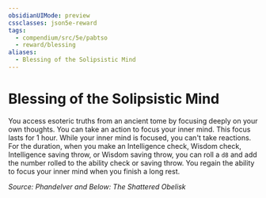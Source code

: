 ```yaml
---
obsidianUIMode: preview
cssclasses: json5e-reward
tags:
  - compendium/src/5e/pabtso
  - reward/blessing
aliases:
  - Blessing of the Solipsistic Mind
---
```

# Blessing of the Solipsistic Mind

You access esoteric truths from an ancient tome by focusing deeply on your own thoughts. You can take an action to focus your inner mind. This focus lasts for 1 hour. While your inner mind is focused, you can't take reactions. For the duration, when you make an Intelligence check, Wisdom check, Intelligence saving throw, or Wisdom saving throw, you can roll a `d8` and add the number rolled to the ability check or saving throw. You regain the ability to focus your inner mind when you finish a long rest.

*Source: Phandelver and Below: The Shattered Obelisk*